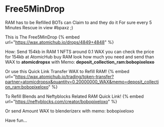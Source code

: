 #   Free5MinDrop

RAM has to be Refilled BOTs can Claim to and they do it For sure every 5 Minutes Rescue in view #bpaxz ;)

This is The Free5MinDrop
{% embed url="https://wax.atomichub.io/drops/4849+4848" %}


How:
Send 154kb in RAM 1 NFTS around 0.1 WAX you can check the price for 154kb at AtomicHub buy RAM look how much you need and send than  WAX to **atomicdropsx** with Memo: **deposit_collection_ram:bobopixeloxo**

Or use this Quick Link Transfer WAX to Refill RAM!
{% embed url="https://wax.atomichub.io/trading/token-transfer?partner=atomicdropsx&quantity=0.20000000_WAX&memo=deposit_collection_ram:bobopixeloxo" %}

To Refill Blends and Neftyblocks Related RAM  Quick Link!
{% embed url="https://neftyblocks.com/creator/bobopixeloxo" %}

Or send Amount WAX to blenderizerx with memo: bobopixeloxo

Have fun...
